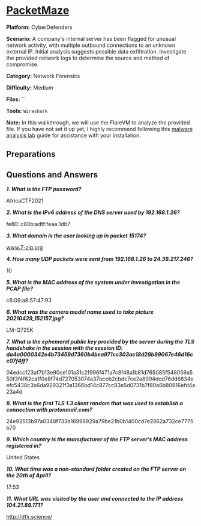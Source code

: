 # <a href="https://cyberdefenders.org/blueteam-ctf-challenges/packetmaze/">PacketMaze</a>

**Platform:** CyberDefenders

**Scenario:** A company's internal server has been flagged for unusual network activity, with multiple outbound connections to an unknown external IP. Initial analysis suggests possible data exfiltration. Investigate the provided network logs to determine the source and method of compromise.

**Category:** Network Forensics

**Difficulty:** Medium

**Files:** ``

**Tools:** `Wireshark`

**Note:** In this walkthrough, we will use the FlareVM to analyze the provided file. If you have not set it up yet, I highly recommend following this [malware analysis lab](https://github.com/mmhgwyjs/malware-analysis-lab/blob/main/README.md) guide for assistance with your installation.

## **Preparations**



## **Questions and Answers**

***1. What is the FTP password?***

AfricaCTF2021

***2. What is the IPv6 address of the DNS server used by 192.168.1.26?***

fe80::c80b:adff:feaa:1db7

***3. What domain is the user looking up in packet 15174?***

www.7-zip.org

***4. How many UDP packets were sent from 192.168.1.26 to 24.39.217.246?***

10

***5. What is the MAC address of the system under investigation in the PCAP file?***

c8:09:a8:57:47:93

***6. What was the camera model name used to take picture 20210429_152157.jpg?***

LM-Q725K

***7. What is the ephemeral public key provided by the server during the TLS handshake in the session with the session ID: da4a0000342e4b73459d7360b4bea971cc303ac18d29b99067e46d16cc07f4ff?***

04edcc123af7b13e90ce101a31c2f996f471a7c8f48a1b81d765085f548059a550f3f4f62ca1f0e8f74d727053074a37bceb2cbdc7ce2a8994dcd76dd6834eefc5438c3b6da929321f3a1366bd14c877cc83e5d0731b7f80a6b80916efd4a23a4d

***8. What is the first TLS 1.3 client random that was used to establish a connection with protonmail.com?***

24e92513b97a0348f733d16996929a79be21b0b1400cd7e2862a732ce7775b70

***9. Which country is the manufacturer of the FTP server’s MAC address registered in?***

United States

***10. What time was a non-standard folder created on the FTP server on the 20th of April?***

17:53

***11. What URL was visited by the user and connected to the IP address 104.21.89.171?***

http://dfir.science/
